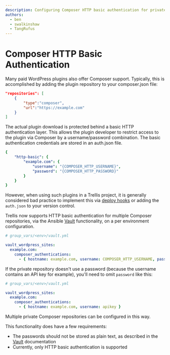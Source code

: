 ```yaml
---
description: Configuring Composer HTTP basic authentication for private packages.
authors:
  - ben
  - swalkinshaw
  - TangRufus
---
```


# Composer HTTP Basic Authentication

Many paid WordPress plugins also offer Composer support. Typically, this is accomplished by adding the plugin repository to your composer.json file:

```json
"repositories": [
    {
        "type":"composer",
        "url":"https://example.com"
    }
]
```

The actual plugin download is protected behind a basic HTTP authentication layer. This allows the plugin developer to restrict access to the plugin via Composer by a username/password combination. The basic authentication credentials are stored in an auth.json file.

```yaml
{
    "http-basic": {
        "example.com": {
            "username": "{COMPOSER_HTTP_USERNAME}",
            "password": "{COMPOSER_HTTP_PASSWORD}"
        }
    }
}
```

However, when using such plugins in a Trellis project, it is generally considered bad practice to implement this via [deploy hooks](https://discourse.roots.io/t/interactive-console-authentication-for-3rd-party-repository-on-deploy/8592/2) or adding the `auth.json` to your version control.

Trellis now supports HTTP basic authentication for multiple Composer repositories, via the Ansible [Vault](/trellis/docs/vault/#steps-to-enable-ansible-vault) functionality, on a per environment configuration.

```yaml
# group_vars/<env>/vault.yml

vault_wordpress_sites:
  example.com:
    composer_authentications:
      - { hostname: example.com, username: COMPOSER_HTTP_USERNAME, password: COMPOSER_HTTP_USERNAME }

```

If the private repository doesn't use a password (because the username contains
an API key for example), you'll need to omit `password` like this:

```yaml
# group_vars/<env>/vault.yml

vault_wordpress_sites:
  example.com:
    composer_authentications:
      - { hostname: example.com, username: apikey }

```

Multiple private Composer repositories can be configured in this way.

This functionality does have a few requirements:

 - The passwords should not be stored as plain text, as described in the [Vault](/trellis/docs/vault/) documentation
 - Currently, only HTTP basic authentication is supported
